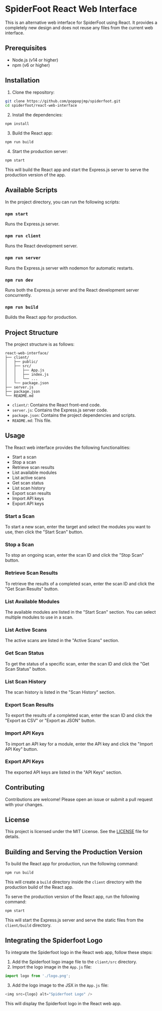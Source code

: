 # SpiderFoot React Web Interface

This is an alternative web interface for SpiderFoot using React. It provides a completely new design and does not reuse any files from the current web interface.

## Prerequisites

- Node.js (v14 or higher)
- npm (v6 or higher)

## Installation

1. Clone the repository:

```bash
git clone https://github.com/poppopjmp/spiderfoot.git
cd spiderfoot/react-web-interface
```

2. Install the dependencies:

```bash
npm install
```

3. Build the React app:

```bash
npm run build
```

4. Start the production server:

```bash
npm start
```

This will build the React app and start the Express.js server to serve the production version of the app.

## Available Scripts

In the project directory, you can run the following scripts:

### `npm start`

Runs the Express.js server.

### `npm run client`

Runs the React development server.

### `npm run server`

Runs the Express.js server with nodemon for automatic restarts.

### `npm run dev`

Runs both the Express.js server and the React development server concurrently.

### `npm run build`

Builds the React app for production.

## Project Structure

The project structure is as follows:

```
react-web-interface/
├── client/
│   ├── public/
│   ├── src/
│   │   ├── App.js
│   │   ├── index.js
│   │   └── ...
│   └── package.json
├── server.js
├── package.json
└── README.md
```

- `client/`: Contains the React front-end code.
- `server.js`: Contains the Express.js server code.
- `package.json`: Contains the project dependencies and scripts.
- `README.md`: This file.

## Usage

The React web interface provides the following functionalities:

- Start a scan
- Stop a scan
- Retrieve scan results
- List available modules
- List active scans
- Get scan status
- List scan history
- Export scan results
- Import API keys
- Export API keys

### Start a Scan

To start a new scan, enter the target and select the modules you want to use, then click the "Start Scan" button.

### Stop a Scan

To stop an ongoing scan, enter the scan ID and click the "Stop Scan" button.

### Retrieve Scan Results

To retrieve the results of a completed scan, enter the scan ID and click the "Get Scan Results" button.

### List Available Modules

The available modules are listed in the "Start Scan" section. You can select multiple modules to use in a scan.

### List Active Scans

The active scans are listed in the "Active Scans" section.

### Get Scan Status

To get the status of a specific scan, enter the scan ID and click the "Get Scan Status" button.

### List Scan History

The scan history is listed in the "Scan History" section.

### Export Scan Results

To export the results of a completed scan, enter the scan ID and click the "Export as CSV" or "Export as JSON" button.

### Import API Keys

To import an API key for a module, enter the API key and click the "Import API Key" button.

### Export API Keys

The exported API keys are listed in the "API Keys" section.

## Contributing

Contributions are welcome! Please open an issue or submit a pull request with your changes.

## License

This project is licensed under the MIT License. See the [LICENSE](../LICENSE) file for details.

## Building and Serving the Production Version

To build the React app for production, run the following command:

```bash
npm run build
```

This will create a `build` directory inside the `client` directory with the production build of the React app.

To serve the production version of the React app, run the following command:

```bash
npm start
```

This will start the Express.js server and serve the static files from the `client/build` directory.

## Integrating the Spiderfoot Logo

To integrate the Spiderfoot logo in the React web app, follow these steps:

1. Add the Spiderfoot logo image file to the `client/src` directory.
2. Import the logo image in the `App.js` file:

```javascript
import logo from './logo.png';
```

3. Add the logo image to the JSX in the `App.js` file:

```javascript
<img src={logo} alt="Spiderfoot Logo" />
```

This will display the Spiderfoot logo in the React web app.
